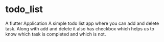 # todo_list
 A flutter Application
 A simple todo list app where you can add and delete task.
 Along with add and delete it also has checkbox which helps us to know which task is completed and which is not.
